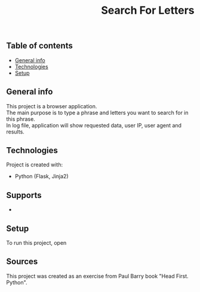 <h1 align="right">Search For Letters</h1><br>

## Table of contents
* [General info](#general-info)
* [Technologies](#technologies)
* [Setup](#setup)

## General info
This project is a browser application.  
The main purpose is to type a phrase and letters you want to search for in this phrase.  
In log file, application will show requested data, user IP, user agent and results.    
	
## Technologies
Project is created with:
* Python (Flask, Jinja2)

## Supports
* 

## Setup
To run this project, open 

## Sources
This project was created as an exercise from Paul Barry book "Head First. Python".
